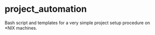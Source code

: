 # project_automation
Bash script and templates for a very simple project setup procedure on *NIX machines. 
